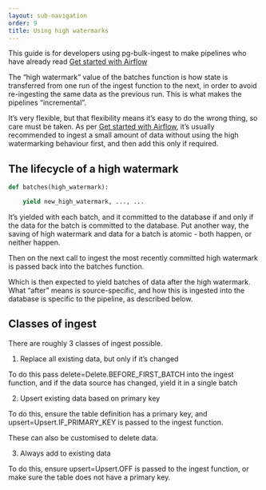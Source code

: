 ```yaml
---
layout: sub-navigation
order: 9
title: Using high watermarks
---
```


This guide is for developers using pg-bulk-ingest to make pipelines who have already read [Get started with Airflow](get-started.md)

The “high watermark” value of the batches function is how state is transferred from one run of the ingest function to the next, in order to avoid re-ingesting the same data as the previous run. This is what makes the pipelines “incremental”.

It’s very flexible, but that flexibility means it’s easy to do the wrong thing, so care must be taken. As per [Get started with Airflow](get-started.md), it’s usually recommended to ingest a small amount of data without using the high watermarking behaviour first, and then add this only if required.

## The lifecycle of a high watermark

```python
def batches(high_watermark):

    yield new_high_watermark, ..., ...
```

It’s yielded with each batch, and it committed to the database if and only if the data for the batch is committed to the database. Put another way, the saving of high watermark and data for a batch is atomic - both happen, or neither happen. 

Then on the next call to ingest the most recently committed high watermark is passed back into the batches function.

Which is then expected to yield batches of data after the high watermark. What “after” means is source-specific, and how this is ingested into the database is specific to the pipeline, as described below.

## Classes of ingest

There are roughly 3 classes of ingest possible.

1. Replace all existing data, but only if it’s changed

To do this pass delete=Delete.BEFORE_FIRST_BATCH into the ingest function, and if the data source has changed, yield it in a single batch

2. Upsert existing data based on primary key

To do this, ensure the table definition has a primary key, and upsert=Upsert.IF_PRIMARY_KEY is passed to the ingest function.

These can also be customised to delete data.

3. Always add to existing data

To do this, ensure upsert=Upsert.OFF is passed to the ingest function, or make sure the table does not have a primary key.

 

 

 